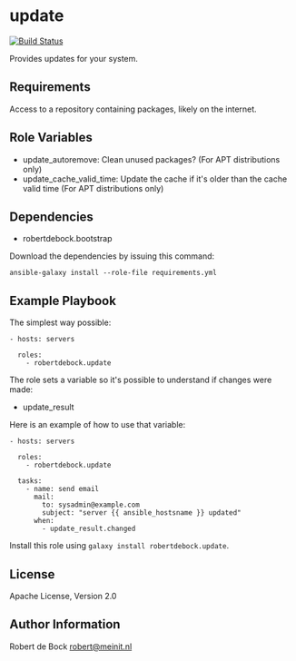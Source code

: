 update
=========

[![Build Status](https://travis-ci.org/robertdebock/ansible-role-update.svg?branch=master)](https://travis-ci.org/robertdebock/ansible-role-update)

Provides updates for your system.

Requirements
------------

Access to a repository containing packages, likely on the internet.

Role Variables
--------------

- update_autoremove: Clean unused packages? (For APT distributions only)
- update_cache_valid_time: Update the cache if it's older than the cache valid time (For APT distributions only)

Dependencies
------------

- robertdebock.bootstrap

Download the dependencies by issuing this command:
```
ansible-galaxy install --role-file requirements.yml
```

Example Playbook
----------------

The simplest way possible:
```
- hosts: servers

  roles:
    - robertdebock.update
```

The role sets a variable so it's possible to understand if changes were made:
- update_result

Here is an example of how to use that variable:
```
- hosts: servers

  roles:
    - robertdebock.update

  tasks:
    - name: send email
      mail:
        to: sysadmin@example.com
        subject: "server {{ ansible_hostsname }} updated"
      when:
        - update_result.changed
```

Install this role using `galaxy install robertdebock.update`.

License
-------

Apache License, Version 2.0

Author Information
------------------

Robert de Bock <robert@meinit.nl>
